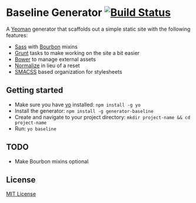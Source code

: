 # Baseline Generator [![Build Status](https://secure.travis-ci.org/bdielman/generator-baseline.png?branch=master)](https://travis-ci.org/bdielman/generator-baseline)

A [Yeoman](http://yeoman.io) generator that scaffolds out a simple static site with the following features:

- [Sass](http://sass-lang.com) with [Bourbon](http://bourbon.io) mixins
- [Grunt](http://gruntjs.com) tasks to make working on the site a bit easier
- [Bower](http://bower.io) to manage external assets
- [Normalize](http://necolas.github.io/normalize.css) in lieu of a reset
- [SMACSS](http://smacss.com) based organization for stylesheets

## Getting started
- Make sure you have [yo](https://github.com/yeoman/yo) installed:
    `npm install -g yo`
- Install the generator: `npm install -g generator-baseline`
- Create and navigate to your project directory: `mkdir project-name && cd project-name`
- Run: `yo baseline`

## TODO

- Make Bourbon mixins optional

## License
[MIT License](http://en.wikipedia.org/wiki/MIT_License)
